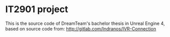 # IT2901 project


This is the source code of DreamTeam's bachelor thesis in Unreal Engine 4, based on source code from:
http://gitlab.com/Indranos/IVR-Connection



